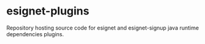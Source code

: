 # esignet-plugins
Repository hosting source code for esignet and esignet-signup java runtime dependencies plugins.
